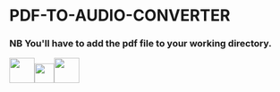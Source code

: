 # PDF-TO-AUDIO-CONVERTER

### NB You'll have to add the pdf file to your working directory.
<img src="https://img.icons8.com/color/256/pdf.png" style="width:45px; height:45px;"><img src="https://img.icons8.com/ultraviolet/256/arrow.png" style=" width:35px; heigth:35px;"><img src="https://img.icons8.com/color/256/high-volume.png" style="width:45px; height:45px;">

